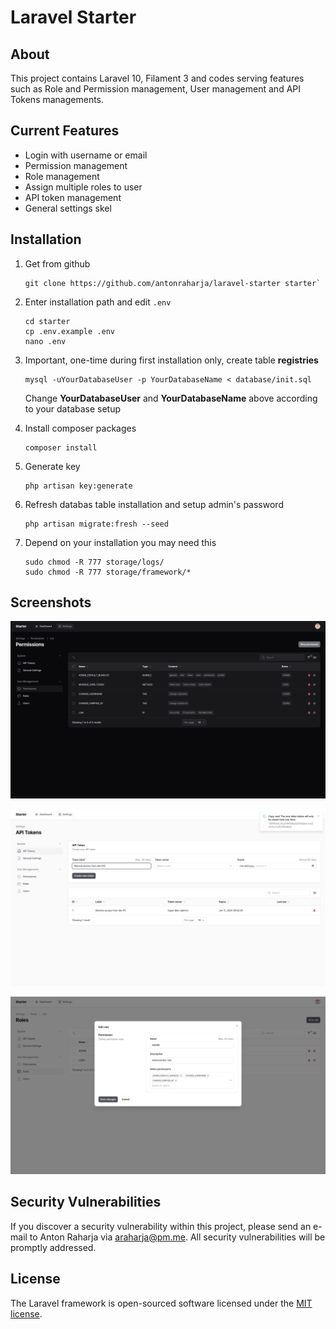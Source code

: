 # Laravel Starter

## About

This project contains Laravel 10, Filament 3 and codes serving features such as Role and Permission management, User management and API Tokens managements.

## Current Features

- Login with username or email
- Permission management
- Role management
- Assign multiple roles to user
- API token management
- General settings skel

## Installation

1. Get from github
   ```
   git clone https://github.com/antonraharja/laravel-starter starter`
   ```

2. Enter installation path and edit `.env`
   ```
   cd starter
   cp .env.example .env
   nano .env
   ```

3. Important, one-time during first installation only, create table **registries**
   ```
   mysql -uYourDatabaseUser -p YourDatabaseName < database/init.sql
   ```
   Change **YourDatabaseUser** and **YourDatabaseName** above according to your database setup

4. Install composer packages
   ```
   composer install
   ```

5. Generate key
   ```
   php artisan key:generate
   ```

6. Refresh databas table installation and setup admin's password
   ```
   php artisan migrate:fresh --seed
   ```

7. Depend on your installation you may need this
   ```
   sudo chmod -R 777 storage/logs/
   sudo chmod -R 777 storage/framework/*
   ```

## Screenshots

![Permission List](contribs/screenshots/1_permission_list_dark.png?raw=1 "Permission List")

![Create API Token](contribs/screenshots/3_api_token_create.png?raw=1 "Creare API Token")

![Edit Role](contribs/screenshots/2_role_edit.png?raw=1 "Edit Role")

## Security Vulnerabilities

If you discover a security vulnerability within this project, please send an e-mail to Anton Raharja via [araharja@pm.me](mailto:araharja@pm.me). All security vulnerabilities will be promptly addressed.

## License

The Laravel framework is open-sourced software licensed under the [MIT license](https://opensource.org/licenses/MIT).
